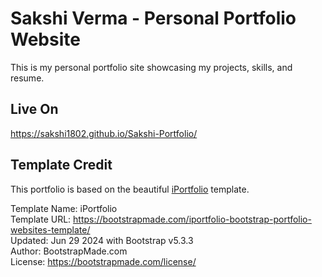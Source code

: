 # Sakshi Verma - Personal Portfolio Website

This is my personal portfolio site showcasing my projects, skills, and resume.

## Live On

https://sakshi1802.github.io/Sakshi-Portfolio/

## Template Credit

This portfolio is based on the beautiful [iPortfolio](https://bootstrapmade.com/iportfolio-bootstrap-portfolio-websites-template/) template.

Template Name: iPortfolio  
Template URL: https://bootstrapmade.com/iportfolio-bootstrap-portfolio-websites-template/  
Updated: Jun 29 2024 with Bootstrap v5.3.3  
Author: BootstrapMade.com  
License: https://bootstrapmade.com/license/  


